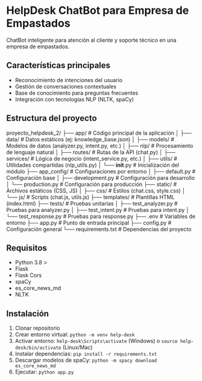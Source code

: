 # HelpDesk ChatBot para Empresa de Empastados

ChatBot inteligente para atención al cliente y soporte técnico en una empresa de empastados.

## Características principales
- Reconocimiento de intenciones del usuario
- Gestión de conversaciones contextuales
- Base de conocimiento para preguntas frecuentes
- Integración con tecnologías NLP (NLTK, spaCy)

## Estructura del proyecto
proyecto_helpdesk_2/
├── app/                          # Código principal de la aplicación
│   ├── data/                     # Datos estáticos (ej: knowledge_base.json)
│   ├── models/                   # Modelos de datos (analyzer.py, intent.py, etc.)
│   ├── nlp/                      # Procesamiento de lenguaje natural
│   ├── routes/                   # Rutas de la API (chat.py)
│   ├── services/                 # Lógica de negocio (intent_service.py, etc.)
│   ├── utils/                    # Utilidades compartidas (nlp_utils.py)
│   └── __init__.py               # Inicialización del módulo
├── app_config/                   # Configuraciones por entorno
│   ├── default.py                # Configuración base
│   ├── development.py            # Configuración para desarrollo
│   └── production.py             # Configuración para producción
├── static/                       # Archivos estáticos (CSS, JS)
│   ├── css/                      # Estilos (chat.css, style.css)
│   └── js/                       # Scripts (chat.js, utils.js)
├── templates/                    # Plantillas HTML (index.html)
├── tests/                        # Pruebas unitarias
│   ├── test_analyzer.py          # Pruebas para analyzer.py
│   ├── test_intent.py            # Pruebas para intent.py
│   └── test_response.py          # Pruebas para response.py
├── .env                          # Variables de entorno
├── app.py                        # Punto de entrada principal
├── config.py                     # Configuración general
└── requirements.txt              # Dependencias del proyecto


## Requisitos
- Python 3.8 >
- Flask
- Flask Cors
- spaCy
- es_core_news_md
- NLTK

## Instalación
1. Clonar repositorio
2. Crear entorno virtual: `python -m venv help-desk`
3. Activar entorno: `help-desk\Scripts\activate` (Windows) o `source help-desk/bin/activate` (Linux/Mac)
4. Instalar dependencias: `pip install -r requirements.txt`
5. Descargar modelos de spaCy: `python -m spacy download es_core_news_md`
7. Ejecutar: `python app.py`